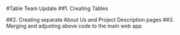 #Table Team Update
##1. Creating Tables
  
  ##2. Creating separate About Us and Project Description pages
  ##3. Merging and adjusting above code to the main web app
